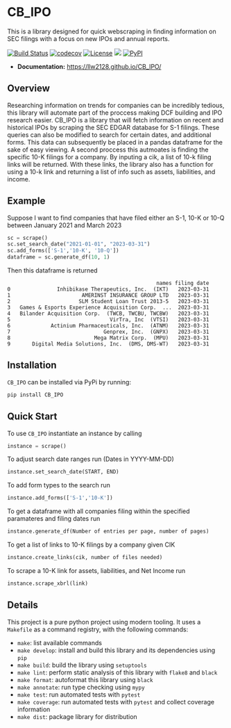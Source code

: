 # CB_IPO
This is a library designed for quick webscraping in finding information on SEC filings with a focus on new IPOs and annual reports.

[![Build Status](https://github.com/llw2128/CB_IPO/workflows/Build%20Status/badge.svg?branch=main)](https://github.com/llw2128/CB_IPO/actions?query=workflow%3A%22Build+Status%22)
[![codecov](https://codecov.io/gh/llw2128/CB_IPO/branch/main/graph/badge.svg)](https://codecov.io/gh/llw2128/CB_IPO)
[![License](https://img.shields.io/badge/License-Apache_2.0-green.svg)](https://opensource.org/licenses/Apache-2.0)  ![](https://img.shields.io/github/issues/llw2128/CB_IPO)
[![PyPI](https://img.shields.io/pypi/v/CB_IPO)](https://pypi.org/project/CB-IPO/)

- **Documentation:** https://llw2128.github.io/CB_IPO/

## Overview
Researching information on trends for companies can be incredibly tedious, this library will automate part of the proccess making DCF building and IPO research easier. CB_IPO is a library that will fetch information on recent and historical IPOs by scraping the SEC EDGAR database for S-1 filings. These queries can also be modified to search for certain dates, and additional forms. This data can subsequently be placed in a pandas dataframe for the sake of easy viewing. A second proccess this autmoates is finding the specific 10-K filings for a company. By inputing a cik, a list of 10-k filing links will be returned. With these links, the library also has a function for using a 10-k link and returning a list of info such as assets, liabilities, and income.

## Example
Suppose I want to find companies that have filed either an S-1, 10-K or 10-Q between January 2021 and March 2023
```python
sc = scrape()
sc.set_search_date("2021-01-01", "2023-03-31")
sc.add_forms(['S-1','10-K', '10-Q'])
dataframe = sc.generate_df(10, 1)
```
Then this dataframe is returned
```
                                                names filing date
0               Inhibikase Therapeutics, Inc.  (IKT)   2023-03-31
1                       AMERINST INSURANCE GROUP LTD   2023-03-31
2                      SLM Student Loan Trust 2013-5   2023-03-31
3   Games & Esports Experience Acquisition Corp.  ...  2023-03-31
4   Bilander Acquisition Corp.  (TWCB, TWCBU, TWCBW)   2023-03-31
5                                VirTra, Inc  (VTSI)   2023-03-31
6             Actinium Pharmaceuticals, Inc.  (ATNM)   2023-03-31
7                              Genprex, Inc.  (GNPX)   2023-03-31
8                           Mega Matrix Corp.  (MPU)   2023-03-31
9       Digital Media Solutions, Inc.  (DMS, DMS-WT)   2023-03-31
```

## Installation
`CB_IPO` can be installed via PyPi by running:
```python
pip install CB_IPO
```

## Quick Start
To use `CB_IPO` instantiate an instance by calling 
```python
instance = scrape()
``` 

To adjust search date ranges run (Dates in YYYY-MM-DD)
```python
instance.set_search_date(START, END)
```

To add form types to the search run
```python
instance.add_forms(['S-1','10-K'])
```

To get a dataframe with all companies filing within the specified paramateres and filing dates run

```python
instance.generate_df(Number of entries per page, number of pages)
```

To get a list of links to 10-K filings by a company given CIK
```python
instance.create_links(cik, number of files needed)
```

To scrape a 10-K link for assets, liabilities, and Net Income run
```python
instance.scrape_xbrl(link)
```
## Details
This project is a pure python project using modern tooling. It uses a `Makefile` as a command registry, with the following commands:
- `make`: list available commands
- `make develop`: install and build this library and its dependencies using `pip`
- `make build`: build the library using `setuptools`
- `make lint`: perform static analysis of this library with `flake8` and `black`
- `make format`: autoformat this library using `black`
- `make annotate`: run type checking using `mypy`
- `make test`: run automated tests with `pytest`
- `make coverage`: run automated tests with `pytest` and collect coverage information
- `make dist`: package library for distribution
